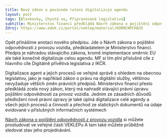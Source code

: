 ```yaml
---
title: Nový zákon o povinném ručení digitalizuje agendu
layout: post
tags: [Bleskovky, Chystá se, Připravovaná legislativa]
subtitle: Ministerstvo financí předkládá Návrh zákona o pojištění odpovědnosti z provozu vozidla
Zdroj: https://www.odok.cz/portal/veklep/material/KORNCNPCHA35
---
```



Opět přinášíme anotaci nového předpisu. Jde o Návrh zákona o pojištění odpovědnosti z provozu vozidla, předkladatelem je Ministerstvo financí. Předpis je náhradou stávajícího zákona, kromě implementace směrnic EU ale také konečně digitalizuje celou agendu. MF si tím plní příslušné cíle z hlavního cíle Digitálně přívětivá legislativa z IKČR.

Digitalizace agent a jejich procesů ve veřejné správě s ohledem na obecnou legislativu, jako je například zákon o právu na digitální služby, většinou nevyžaduje větších změn právních předpisů. Ministerstvo financí přesto předkládá zcela nový zákon, který má nahradit stávající právní úpravu pojištění odpovědnosti za provoz vozidla. Jedním ze zásadních důvodů předložení nové právní úpravy je také úplná digitalizace celé agendy a všech jejich procesů a činností a přechod ze statických dokumentů na údaje evidované v příslušných informačních systémech 
 
[Návrh zákona o pojištění odpovědnosti z provozu vozidla](https://www.odok.cz/portal/veklep/material/KORNCNPCHA35) si můžete prostudovat ve veřejné části VEKLEPu A tam také můžete průběžně sledovat stav jeho projednávání.